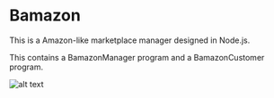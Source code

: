# Bamazon

This is a Amazon-like marketplace manager designed in Node.js.

This contains a BamazonManager program and a BamazonCustomer program.

![alt text](assets/images/'Screen_Shot_a.png')
